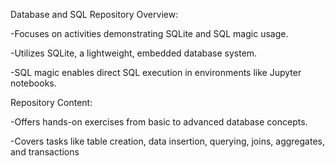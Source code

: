 
Database and SQL Repository Overview:

  -Focuses on activities demonstrating SQLite and SQL magic usage.
  
  -Utilizes SQLite, a lightweight, embedded database system.
  
  -SQL magic enables direct SQL execution in environments like Jupyter notebooks.

Repository Content:

  -Offers hands-on exercises from basic to advanced database concepts.
  
  -Covers tasks like table creation, data insertion, querying, joins, aggregates, and transactions
